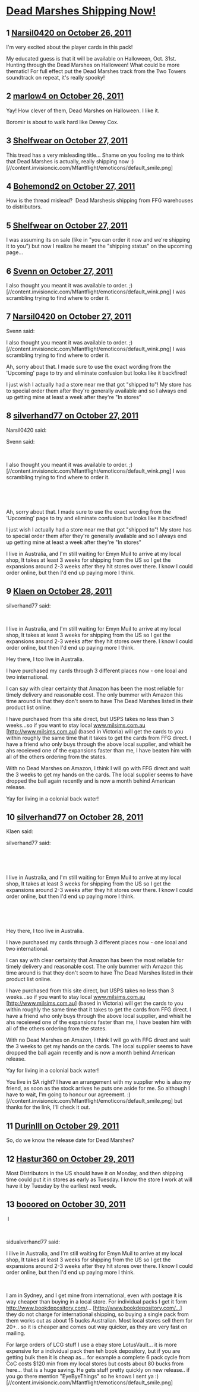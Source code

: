 # [Dead Marshes Shipping Now!](https://community.fantasyflightgames.com/topic/55352-dead-marshes-shipping-now/)

## 1 [Narsil0420 on October 26, 2011](https://community.fantasyflightgames.com/topic/55352-dead-marshes-shipping-now/?do=findComment&comment=547689)

I'm very excited about the player cards in this pack!

My educated guess is that it will be available on Halloween, Oct. 31st. Hunting through the Dead Marshes on Halloween! What could be more thematic! For full effect put the Dead Marshes track from the Two Towers soundtrack on repeat, it's really spooky!

## 2 [marlow4 on October 26, 2011](https://community.fantasyflightgames.com/topic/55352-dead-marshes-shipping-now/?do=findComment&comment=547728)

Yay! How clever of them, Dead Marshes on Halloween. I like it.

Boromir is about to walk hard like Dewey Cox. 

## 3 [Shelfwear on October 27, 2011](https://community.fantasyflightgames.com/topic/55352-dead-marshes-shipping-now/?do=findComment&comment=548064)

This tread has a very misleading title... Shame on you fooling me to think that Dead Marshes is actually, really shipping now :) [//content.invisioncic.com/Mfantflight/emoticons/default_smile.png]

## 4 [Bohemond2 on October 27, 2011](https://community.fantasyflightgames.com/topic/55352-dead-marshes-shipping-now/?do=findComment&comment=548084)

How is the thread mislead?  Dead Marshesis shipping from FFG warehouses to distributors.

## 5 [Shelfwear on October 27, 2011](https://community.fantasyflightgames.com/topic/55352-dead-marshes-shipping-now/?do=findComment&comment=548096)

I was assuming its on sale (like in "you can order it now and we're shipping it to you") but now I realize he meant the "shipping status" on the upcoming page...

## 6 [Svenn on October 27, 2011](https://community.fantasyflightgames.com/topic/55352-dead-marshes-shipping-now/?do=findComment&comment=548108)

I also thought you meant it was available to order. ;) [//content.invisioncic.com/Mfantflight/emoticons/default_wink.png] I was scrambling trying to find where to order it.

## 7 [Narsil0420 on October 27, 2011](https://community.fantasyflightgames.com/topic/55352-dead-marshes-shipping-now/?do=findComment&comment=548160)

Svenn said:

I also thought you meant it was available to order. ;) [//content.invisioncic.com/Mfantflight/emoticons/default_wink.png] I was scrambling trying to find where to order it.



Ah, sorry about that. I made sure to use the exact wording from the 'Upcoming' page to try and eliminate confusion but looks like it backfired!

I just wish I actually had a store near me that got "shipped to"! My store has to special order them after they're generally available and so I always end up getting mine at least a week after they're "In stores"

## 8 [silverhand77 on October 27, 2011](https://community.fantasyflightgames.com/topic/55352-dead-marshes-shipping-now/?do=findComment&comment=548199)

Narsil0420 said:

Svenn said:

 

I also thought you meant it was available to order. ;) [//content.invisioncic.com/Mfantflight/emoticons/default_wink.png] I was scrambling trying to find where to order it.

 

 

Ah, sorry about that. I made sure to use the exact wording from the 'Upcoming' page to try and eliminate confusion but looks like it backfired!

I just wish I actually had a store near me that got "shipped to"! My store has to special order them after they're generally available and so I always end up getting mine at least a week after they're "In stores"



I live in Australia, and I'm still waiting for Emyn Muil to arrive at my local shop, It takes at least 3 weeks for shipping from the US so I get the expansions around 2-3 weeks after they hit stores over there. I know I could order online, but then I'd end up paying more I think.

## 9 [Klaen on October 28, 2011](https://community.fantasyflightgames.com/topic/55352-dead-marshes-shipping-now/?do=findComment&comment=548656)

silverhand77 said:

 

I live in Australia, and I'm still waiting for Emyn Muil to arrive at my local shop, It takes at least 3 weeks for shipping from the US so I get the expansions around 2-3 weeks after they hit stores over there. I know I could order online, but then I'd end up paying more I think.



Hey there, I too live in Australia.

I have purchased my cards through 3 different places now - one lcoal and two international.

I can say with clear certainty that Amazon has been the most reliable for timely delivery and reasonable cost. The only bummer with Amazon this time around is that they don't seem to have The Dead Marshes listed in their product list online.

I have purchased from this site direct, but USPS takes no less than 3 weeks...so if you want to stay local www.milsims.com.au [http://www.milsims.com.au] (based in Victoria) will get the cards to you within roughly the same time that it takes to get the cards from FFG direct. I have a friend who only buys through the above local supplier, and whislt he ahs receieved one of the expansions faster than me, I have beaten him with all of the others ordering from the states.

With no Dead Marshes on Amazon, I think I will go with FFG direct and wait the 3 weeks to get my hands on the cards. The local supplier seems to have dropped the ball again recently and is now a month behind American release.

Yay for living in a colonial back water!

## 10 [silverhand77 on October 28, 2011](https://community.fantasyflightgames.com/topic/55352-dead-marshes-shipping-now/?do=findComment&comment=548668)

Klaen said:

silverhand77 said:

 

 

I live in Australia, and I'm still waiting for Emyn Muil to arrive at my local shop, It takes at least 3 weeks for shipping from the US so I get the expansions around 2-3 weeks after they hit stores over there. I know I could order online, but then I'd end up paying more I think.

 

 

Hey there, I too live in Australia.

I have purchased my cards through 3 different places now - one lcoal and two international.

I can say with clear certainty that Amazon has been the most reliable for timely delivery and reasonable cost. The only bummer with Amazon this time around is that they don't seem to have The Dead Marshes listed in their product list online.

I have purchased from this site direct, but USPS takes no less than 3 weeks...so if you want to stay local www.milsims.com.au [http://www.milsims.com.au] (based in Victoria) will get the cards to you within roughly the same time that it takes to get the cards from FFG direct. I have a friend who only buys through the above local supplier, and whislt he ahs receieved one of the expansions faster than me, I have beaten him with all of the others ordering from the states.

With no Dead Marshes on Amazon, I think I will go with FFG direct and wait the 3 weeks to get my hands on the cards. The local supplier seems to have dropped the ball again recently and is now a month behind American release.

Yay for living in a colonial back water!



You live in SA right? I have an arrangement with my supplier who is also my friend, as soon as the stock arrives he puts one aside for me. So although I have to wait, I'm going to honour our agreement. :) [//content.invisioncic.com/Mfantflight/emoticons/default_smile.png] but thanks for the link, I'll check it out.

## 11 [DurinIII on October 29, 2011](https://community.fantasyflightgames.com/topic/55352-dead-marshes-shipping-now/?do=findComment&comment=548922)

So, do we know the release date for Dead Marshes? 

## 12 [Hastur360 on October 29, 2011](https://community.fantasyflightgames.com/topic/55352-dead-marshes-shipping-now/?do=findComment&comment=548942)

Most Distributors in the US should have it on Monday, and then shipping time could put it in stores as early as Tuesday. I know the store I work at will have it by Tuesday by the earliest next week.

## 13 [booored on October 30, 2011](https://community.fantasyflightgames.com/topic/55352-dead-marshes-shipping-now/?do=findComment&comment=549097)

 l

 

sidualverhand77 said:

I ilive in Australia, and I'm still waiting for Emyn Muil to arrive at my local shop, It takes at least 3 weeks for shipping from the US so I get the expansions around 2-3 weeks after they hit stores over there. I know I could order online, but then I'd end up paying more I think.

 

I am in Sydney, and I get mine from international, even with postage it is way cheaper than buying in a local store. For individual packs I get it form http://www.bookdepository.com/... [http://www.bookdepository.com/...] they do not charge for international shipping, so buying a single pack from them works out as about 15 bucks Australian. Most local stores sell them for 20+.. so it is cheaper and comes out way quicker, as they are very fast on mailing.

For large orders of LCG stuff I use a ebay store LotusVault... it is more expensive for a individual pack then teh book depository, but if you are getting bulk then it is cheap as... for example a complete 6 pack cycle from CoC costs $120 min from my local stores but costs about 80 bucks from here... that is a huge saving. He gets stuff pretty quickly on new release.. if you go there mention "EyeByeThings" so he knows I sent ya :) [//content.invisioncic.com/Mfantflight/emoticons/default_smile.png]

